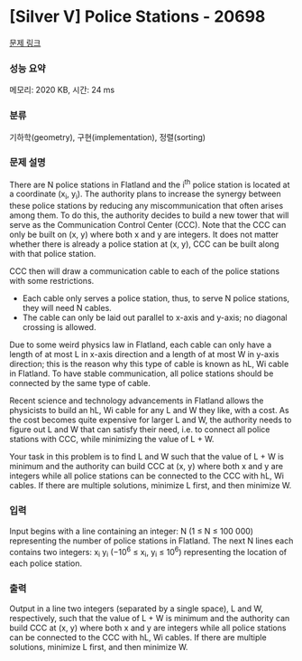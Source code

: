 # [Silver V] Police Stations - 20698 

[문제 링크](https://www.acmicpc.net/problem/20698) 

### 성능 요약

메모리: 2020 KB, 시간: 24 ms

### 분류

기하학(geometry), 구현(implementation), 정렬(sorting)

### 문제 설명

<p>There are N police stations in Flatland and the i<sup>th</sup> police station is located at a coordinate (x<sub>i</sub>, y<sub>i</sub>). The authority plans to increase the synergy between these police stations by reducing any miscommunication that often arises among them. To do this, the authority decides to build a new tower that will serve as the Communication Control Center (CCC). Note that the CCC can only be built on (x, y) where both x and y are integers. It does not matter whether there is already a police station at (x, y), CCC can be built along with that police station.</p>

<p>CCC then will draw a communication cable to each of the police stations with some restrictions.</p>

<ul>
	<li>Each cable only serves a police station, thus, to serve N police stations, they will need N cables.</li>
	<li>The cable can only be laid out parallel to x-axis and y-axis; no diagonal crossing is allowed.</li>
</ul>

<p>Due to some weird physics law in Flatland, each cable can only have a length of at most L in x-axis direction and a length of at most W in y-axis direction; this is the reason why this type of cable is known as hL, Wi cable in Flatland. To have stable communication, all police stations should be connected by the same type of cable.</p>

<p>Recent science and technology advancements in Flatland allows the physicists to build an hL, Wi cable for any L and W they like, with a cost. As the cost becomes quite expensive for larger L and W, the authority needs to figure out L and W that can satisfy their need, i.e. to connect all police stations with CCC, while minimizing the value of L + W.</p>

<p>Your task in this problem is to find L and W such that the value of L + W is minimum and the authority can build CCC at (x, y) where both x and y are integers while all police stations can be connected to the CCC with hL, Wi cables. If there are multiple solutions, minimize L first, and then minimize W.</p>

### 입력 

 <p>Input begins with a line containing an integer: N (1 ≤ N ≤ 100 000) representing the number of police stations in Flatland. The next N lines each contains two integers: x<sub>i</sub> y<sub>i</sub> (−10<sup>6</sup> ≤ x<sub>i</sub>, y<sub>i</sub> ≤ 10<sup>6</sup>) representing the location of each police station.</p>

### 출력 

 <p>Output in a line two integers (separated by a single space), L and W, respectively, such that the value of L + W is minimum and the authority can build CCC at (x, y) where both x and y are integers while all police stations can be connected to the CCC with hL, Wi cables. If there are multiple solutions, minimize L first, and then minimize W.</p>

